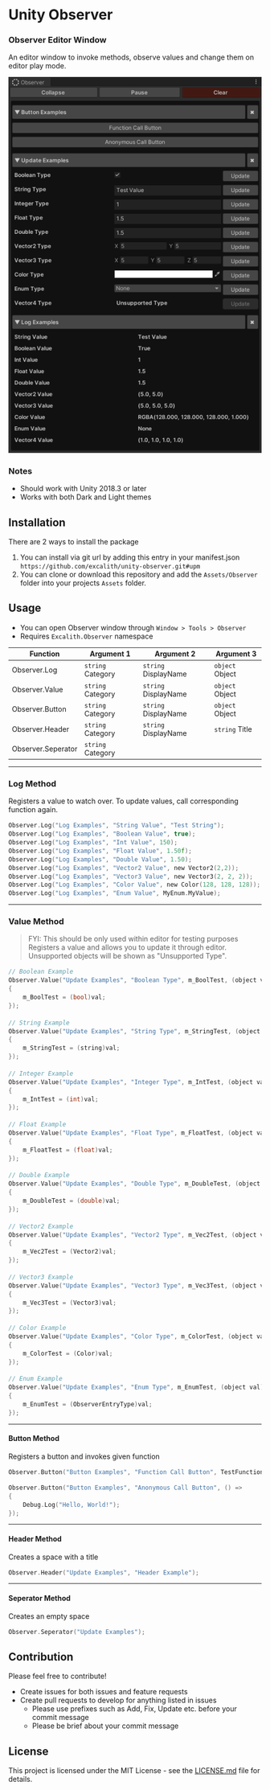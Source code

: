 # Unity Observer
### Observer Editor Window

An editor window to invoke methods, observe values and change them on editor play mode.

![](screenshot.png)

### Notes
- Should work with Unity 2018.3 or later
- Works with both Dark and Light themes

## Installation
There are 2 ways to install the package
1. You can install via git url by adding this entry in your manifest.json
`https://github.com/excalith/unity-observer.git#upm`
2. You can clone or download this repository and add the `Assets/Observer` folder into your projects `Assets` folder.

## Usage
- You can open Observer window through `Window > Tools > Observer`
- Requires `Excalith.Observer` namespace

| Function           | Argument 1        | Argument 2           | Argument 3      |
| ------------------ | ----------------- | -------------------- | --------------- |
| Observer.Log       | `string` Category | `string` DisplayName | `object` Object |
| Observer.Value     | `string` Category | `string` DisplayName | `object` Object |
| Observer.Button    | `string` Category | `string` DisplayName | `object` Object |
| Observer.Header    | `string` Category | `string` DisplayName | `string` Title  |
| Observer.Seperator | `string` Category |                      |                 |
---

### Log Method
Registers a value to watch over. To update values, call corresponding function again.
    
```C
Observer.Log("Log Examples", "String Value", "Test String");
Observer.Log("Log Examples", "Boolean Value", true);
Observer.Log("Log Examples", "Int Value", 150);
Observer.Log("Log Examples", "Float Value", 1.50f);
Observer.Log("Log Examples", "Double Value", 1.50);
Observer.Log("Log Examples", "Vector2 Value", new Vector2(2,2));
Observer.Log("Log Examples", "Vector3 Value", new Vector3(2, 2, 2));
Observer.Log("Log Examples", "Color Value", new Color(128, 128, 128));
Observer.Log("Log Examples", "Enum Value", MyEnum.MyValue);
```

---

### Value Method
> FYI: This should be only used within editor for testing purposes
Registers a value and allows you to update it through editor. Unsupported objects will be shown as "Unsupported Type". 

```C
// Boolean Example
Observer.Value("Update Examples", "Boolean Type", m_BoolTest, (object val) =>
{
    m_BoolTest = (bool)val;
});

// String Example
Observer.Value("Update Examples", "String Type", m_StringTest, (object val) =>
{
    m_StringTest = (string)val;
});

// Integer Example
Observer.Value("Update Examples", "Integer Type", m_IntTest, (object val) =>
{
    m_IntTest = (int)val;
});

// Float Example
Observer.Value("Update Examples", "Float Type", m_FloatTest, (object val) =>
{
    m_FloatTest = (float)val;
});

// Double Example
Observer.Value("Update Examples", "Double Type", m_DoubleTest, (object val) =>
{
    m_DoubleTest = (double)val;
});

// Vector2 Example
Observer.Value("Update Examples", "Vector2 Type", m_Vec2Test, (object val) =>
{
    m_Vec2Test = (Vector2)val;
});

// Vector3 Example
Observer.Value("Update Examples", "Vector3 Type", m_Vec3Test, (object val) =>
{
    m_Vec3Test = (Vector3)val;
});

// Color Example
Observer.Value("Update Examples", "Color Type", m_ColorTest, (object val) =>
{
    m_ColorTest = (Color)val;
});

// Enum Example
Observer.Value("Update Examples", "Enum Type", m_EnumTest, (object val) =>
{
    m_EnumTest = (ObserverEntryType)val;
});
```

---

#### Button Method
Registers a button and invokes given function
```C
Observer.Button("Button Examples", "Function Call Button", TestFunction);
```

```C
Observer.Button("Button Examples", "Anonymous Call Button", () =>
{
    Debug.Log("Hello, World!");
});
```

---

#### Header Method
Creates a space with a title
```C
Observer.Header("Update Examples", "Header Example");
```

---

#### Seperator Method
Creates an empty space
```C
Observer.Seperator("Update Examples");
```

## Contribution
Please feel free to contribute!

- Create issues for both issues and feature requests
- Create pull requests to develop for anything listed in issues
    - Please use prefixes such as Add, Fix, Update etc. before your commit message
    - Please be brief about your commit message


## License
This project is licensed under the MIT License - see the [LICENSE.md](LICENSE.md) file for details.